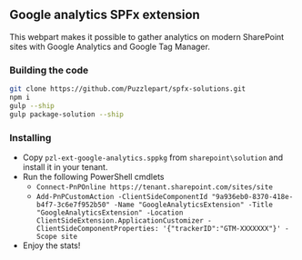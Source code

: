 ## Google analytics SPFx extension

This webpart makes it possible to gather analytics on modern SharePoint sites with Google Analytics and Google Tag Manager.

### Building the code

```bash
git clone https://github.com/Puzzlepart/spfx-solutions.git
npm i
gulp --ship
gulp package-solution --ship
```

###

### Installing
* Copy `pzl-ext-google-analytics.sppkg` from `sharepoint\solution` and install it in your tenant.
* Run the following PowerShell cmdlets
    * `Connect-PnPOnline https://tenant.sharepoint.com/sites/site`
    * `Add-PnPCustomAction -ClientSideComponentId "9a936eb0-8370-418e-b4f7-3c6e7f952b50" -Name "GoogleAnalyticsExtension" -Title "GoogleAnalyticsExtension" -Location ClientSideExtension.ApplicationCustomizer -ClientSideComponentProperties: '{"trackerID":"GTM-XXXXXXX"}' -Scope site`
* Enjoy the stats!

